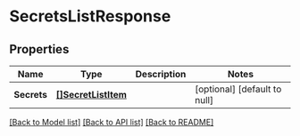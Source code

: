 # SecretsListResponse

## Properties
Name | Type | Description | Notes
------------ | ------------- | ------------- | -------------
**Secrets** | [**[]SecretListItem**](SecretListItem.md) |  | [optional] [default to null]

[[Back to Model list]](../README.md#documentation-for-models) [[Back to API list]](../README.md#documentation-for-api-endpoints) [[Back to README]](../README.md)


